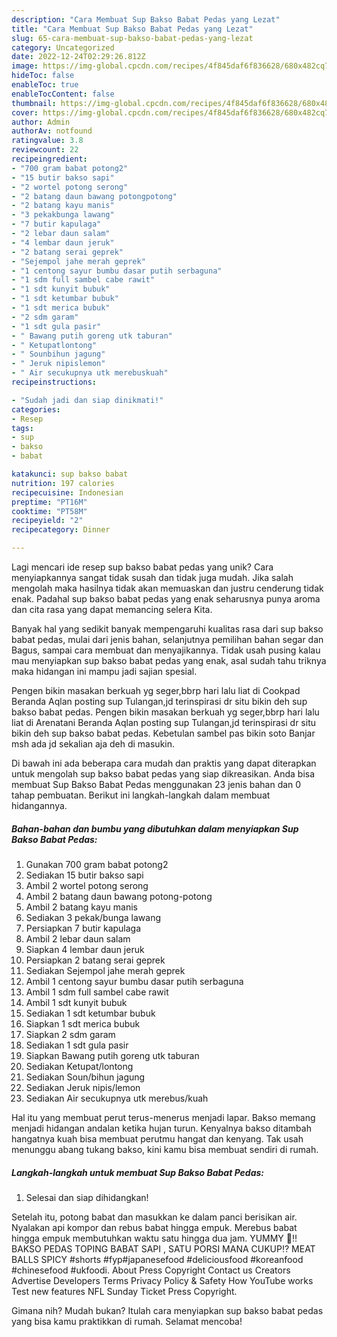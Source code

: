 ```yaml
---
description: "Cara Membuat Sup Bakso Babat Pedas yang Lezat"
title: "Cara Membuat Sup Bakso Babat Pedas yang Lezat"
slug: 65-cara-membuat-sup-bakso-babat-pedas-yang-lezat
category: Uncategorized
date: 2022-12-24T02:29:26.812Z
image: https://img-global.cpcdn.com/recipes/4f845daf6f836628/680x482cq70/sup-bakso-babat-pedas-foto-resep-utama.jpg
hideToc: false
enableToc: true
enableTocContent: false
thumbnail: https://img-global.cpcdn.com/recipes/4f845daf6f836628/680x482cq70/sup-bakso-babat-pedas-foto-resep-utama.jpg
cover: https://img-global.cpcdn.com/recipes/4f845daf6f836628/680x482cq70/sup-bakso-babat-pedas-foto-resep-utama.jpg
author: Admin
authorAv: notfound
ratingvalue: 3.8
reviewcount: 22
recipeingredient:
- "700 gram babat potong2"
- "15 butir bakso sapi"
- "2 wortel potong serong"
- "2 batang daun bawang potongpotong"
- "2 batang kayu manis"
- "3 pekakbunga lawang"
- "7 butir kapulaga"
- "2 lebar daun salam"
- "4 lembar daun jeruk"
- "2 batang serai geprek"
- "Sejempol jahe merah geprek"
- "1 centong sayur bumbu dasar putih serbaguna"
- "1 sdm full sambel cabe rawit"
- "1 sdt kunyit bubuk"
- "1 sdt ketumbar bubuk"
- "1 sdt merica bubuk"
- "2 sdm garam"
- "1 sdt gula pasir"
- " Bawang putih goreng utk taburan"
- " Ketupatlontong"
- " Sounbihun jagung"
- " Jeruk nipislemon"
- " Air secukupnya utk merebuskuah"
recipeinstructions:

- "Sudah jadi dan siap dinikmati!"
categories:
- Resep
tags:
- sup
- bakso
- babat

katakunci: sup bakso babat 
nutrition: 197 calories
recipecuisine: Indonesian
preptime: "PT16M"
cooktime: "PT58M"
recipeyield: "2"
recipecategory: Dinner

---
```





Lagi mencari ide resep sup bakso babat pedas yang unik? Cara menyiapkannya sangat tidak susah dan tidak juga mudah. Jika salah mengolah maka hasilnya tidak akan memuaskan dan justru cenderung tidak enak. Padahal sup bakso babat pedas yang enak seharusnya punya aroma dan cita rasa yang dapat memancing selera Kita.





Banyak hal yang sedikit banyak mempengaruhi kualitas rasa dari sup bakso babat pedas, mulai dari jenis bahan, selanjutnya pemilihan bahan segar dan Bagus, sampai cara membuat dan menyajikannya. Tidak usah pusing kalau mau menyiapkan sup bakso babat pedas yang enak,      asal sudah tahu triknya maka hidangan ini mampu jadi sajian spesial.














Pengen bikin masakan berkuah yg seger,bbrp hari lalu liat di Cookpad Beranda Aqlan posting sup Tulangan,jd terinspirasi dr situ bikin deh sup bakso babat pedas. Pengen bikin masakan berkuah yg seger,bbrp hari lalu liat di Arenatani Beranda Aqlan posting sup Tulangan,jd terinspirasi dr situ bikin deh sup bakso babat pedas. Kebetulan sambel pas bikin soto Banjar msh ada jd sekalian aja deh di masukin.






Di bawah ini ada beberapa cara mudah dan praktis yang dapat diterapkan untuk mengolah sup bakso babat pedas yang siap dikreasikan. Anda bisa membuat Sup Bakso Babat Pedas menggunakan 23 jenis bahan dan 0 tahap pembuatan. Berikut ini langkah-langkah dalam membuat hidangannya.

<!--inarticleads1-->

##### Bahan-bahan dan bumbu yang dibutuhkan dalam menyiapkan Sup Bakso Babat Pedas:

1. Gunakan 700 gram babat potong2
1. Sediakan 15 butir bakso sapi
1. Ambil 2 wortel potong serong
1. Ambil 2 batang daun bawang potong-potong
1. Ambil 2 batang kayu manis
1. Sediakan 3 pekak/bunga lawang
1. Persiapkan 7 butir kapulaga
1. Ambil 2 lebar daun salam
1. Siapkan 4 lembar daun jeruk
1. Persiapkan 2 batang serai geprek
1. Sediakan Sejempol jahe merah geprek
1. Ambil 1 centong sayur bumbu dasar putih serbaguna
1. Ambil 1 sdm full sambel cabe rawit
1. Ambil 1 sdt kunyit bubuk
1. Sediakan 1 sdt ketumbar bubuk
1. Siapkan 1 sdt merica bubuk
1. Siapkan 2 sdm garam
1. Sediakan 1 sdt gula pasir
1. Siapkan  Bawang putih goreng utk taburan
1. Sediakan  Ketupat/lontong
1. Sediakan  Soun/bihun jagung
1. Sediakan  Jeruk nipis/lemon
1. Sediakan  Air secukupnya utk merebus/kuah


Hal itu yang membuat perut terus-menerus menjadi lapar. Bakso memang menjadi hidangan andalan ketika hujan turun. Kenyalnya bakso ditambah hangatnya kuah bisa membuat perutmu hangat dan kenyang. Tak usah menunggu abang tukang bakso, kini kamu bisa membuat sendiri di rumah. 

<!--inarticleads2-->

##### Langkah-langkah untuk membuat Sup Bakso Babat Pedas:


1. Selesai dan siap dihidangkan!

Setelah itu, potong babat dan masukkan ke dalam panci berisikan air. Nyalakan api kompor dan rebus babat hingga empuk. Merebus babat hingga empuk membutuhkan waktu satu hingga dua jam. YUMMY 🤤‼️BAKSO PEDAS TOPING BABAT SAPI , SATU PORSI MANA CUKUP⁉️ MEAT BALLS SPICY #shorts #fyp#japanesefood #deliciousfood #koreanfood #chinesefood #ukfoodi. About Press Copyright Contact us Creators Advertise Developers Terms Privacy Policy &amp; Safety How YouTube works Test new features NFL Sunday Ticket Press Copyright. 

Gimana nih? Mudah bukan? Itulah cara menyiapkan sup bakso babat pedas yang bisa kamu praktikkan di rumah. Selamat mencoba!
